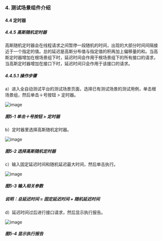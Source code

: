 ### 4. 测试场景组件介绍

#### 4.4 定时器

##### 4.4.5 高斯随机定时器

高斯随机定时器会在线程请求之间暂停一段随机的时间，出现的大部分时间间隔接近于一个指定的值。总的延迟是高斯分布值与指定值的积再加上偏移量的和。当高斯定时器增加在根场景组下时，延迟时间会作用于根场景组下的所有接口的请求，当高斯定时器增加在接口下时，延迟时间只会作用于该接口的请求。

##### 4.4.5.1 操作步骤

a）进入全自动测试平台的测试场景页面，选择已有测试场景的测试用例，单击根场景组，然后单击＋号按钮 > 定时器。

![image](https://user-images.githubusercontent.com/79617492/192465372-d688ea99-291a-4a95-ab96-ae67b17bf69b.png)

##### 图5-1 单击＋号按钮 > 定时器

b）定时器里选择高斯随机定时器。

![image](https://user-images.githubusercontent.com/79617492/192465394-a063f5b3-8611-40d5-8715-c3d7bf8732f1.png)

##### 图5-2 选择高斯随机定时器

c）输入固定延迟时间和随机延迟最大时间，然后单击执行。

![image](https://user-images.githubusercontent.com/79617492/192465413-0bc5126f-136e-4f59-b571-5f15e71a9487.png)

##### 图5-3 输入相关参数

##### 说明：总延迟时间 = 固定延迟时间 + 随机延迟时间

d）延迟时间过后进行接口请求，然后显示执行报告。

![image](https://user-images.githubusercontent.com/79617492/192465433-c066ce86-af75-40e4-86f0-cf370b84a9e8.png)

##### 图5-4 显示执行报告
